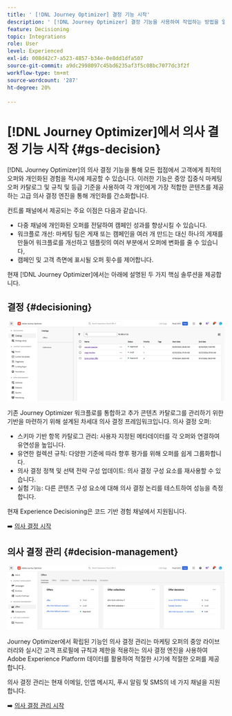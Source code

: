 ```yaml
---
title: ' [!DNL Journey Optimizer] 결정 기능 시작'
description: ' [!DNL Journey Optimizer] 결정 기능을 사용하여 작업하는 방법을 알아봅니다.'
feature: Decisioning
topic: Integrations
role: User
level: Experienced
exl-id: 008d42c7-a523-4857-b34e-0e8dd1dfa507
source-git-commit: a9dc2998097c45bd6235af3f5c08bc7077dc3f2f
workflow-type: tm+mt
source-wordcount: '287'
ht-degree: 20%

---
```


# [!DNL Journey Optimizer]에서 의사 결정 기능 시작 {#gs-decision}

[!DNL Journey Optimizer]의 의사 결정 기능을 통해 모든 접점에서 고객에게 최적의 오퍼와 개인화된 경험을 적시에 제공할 수 있습니다. 이러한 기능은 중앙 집중식 마케팅 오퍼 카탈로그 및 규칙 및 등급 기준을 사용하여 각 개인에게 가장 적합한 콘텐츠를 제공하는 고급 의사 결정 엔진을 통해 개인화를 간소화합니다.

컨트롤 패널에서 제공되는 주요 이점은 다음과 같습니다.

* 다중 채널에 개인화된 오퍼를 전달하여 캠페인 성과를 향상시킬 수 있습니다.
* 워크플로 개선: 마케팅 팀은 게재 또는 캠페인을 여러 개 만드는 대신 하나의 게재를 만들어 워크플로를 개선하고 템플릿의 여러 부분에서 오퍼에 변화를 줄 수 있습니다,
* 캠페인 및 고객 측면에 표시될 오퍼 횟수를 제어합니다.

현재 [!DNL Journey Optimizer]에서는 아래에 설명된 두 가지 핵심 솔루션을 제공합니다.

## 결정 {#decisioning}

![](assets/gs-decisioning.png)

기존 Journey Optimizer 워크플로를 통합하고 추가 콘텐츠 카탈로그를 관리하기 위한 기반을 마련하기 위해 설계된 차세대 의사 결정 프레임워크입니다. 의사 결정 오퍼:

* 스키마 기반 항목 카탈로그 관리: 사용자 지정된 메타데이터를 각 오퍼와 연결하여 유연성을 높입니다.
* 유연한 컬렉션 규칙: 다양한 기준에 따라 향후 평가를 위해 오퍼를 쉽게 그룹화합니다.
* 의사 결정 정책 및 선택 전략 구성 업데이트: 의사 결정 구성 요소를 재사용할 수 있습니다.
* 실험 기능: 다른 콘텐츠 구성 요소에 대해 의사 결정 논리를 테스트하여 성능을 측정합니다.

현재 Experience Decisioning은 코드 기반 경험 채널에서 지원됩니다.

➡️ [의사 결정 시작](../experience-decisioning/gs-experience-decisioning.md)

## 의사 결정 관리 {#decision-management}

![](assets/gs-decision-management.png)

Journey Optimizer에서 확립된 기능인 의사 결정 관리는 마케팅 오퍼의 중앙 라이브러리와 실시간 고객 프로필에 규칙과 제한을 적용하는 의사 결정 엔진을 사용하여 Adobe Experience Platform 데이터를 활용하여 적절한 시기에 적절한 오퍼를 제공합니다.

의사 결정 관리는 현재 이메일, 인앱 메시지, 푸시 알림 및 SMS의 네 가지 채널을 지원합니다.

➡️ [의사 결정 관리 시작](../offers/get-started/starting-offer-decisioning.md)
